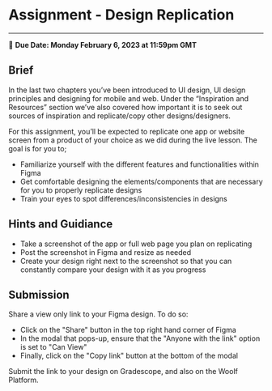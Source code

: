 # Assignment - Design Replication
-----
<aside>
  
  📝 **Due Date: Monday February 6, 2023 at 11:59pm GMT**
 
</aside>


## Brief
In the last two chapters you’ve been introduced to UI design, UI design principles and designing for mobile and web. Under the “Inspiration and Resources” section we’ve also covered how important it is to seek out sources of inspiration and replicate/copy other designs/designers. 

For this assignment, you’ll be expected to replicate one app or website screen from a product of your choice as we did during the live lesson. The goal is for you to;

- Familiarize yourself with the different features and functionalities within Figma
- Get comfortable designing the elements/components that are necessary for you to properly replicate designs 
- Train your eyes to spot differences/inconsistencies in designs


## Hints and Guidiance

- Take a screenshot of the app or full web page you plan on replicating
- Post the screenshot in Figma and resize as needed
- Create your design right next to the screenshot so that you can constantly compare your design with it as you progress


## Submission
Share a view only link to your Figma design. To do so:

- Click on the "Share" button in the top right hand corner of Figma
- In the modal that pops-up, ensure that the "Anyone with the link" option is set to "Can View"
- Finally, click on the "Copy link" button at the bottom of the modal

Submit the link to your design on Gradescope, and also on the Woolf Platform.








